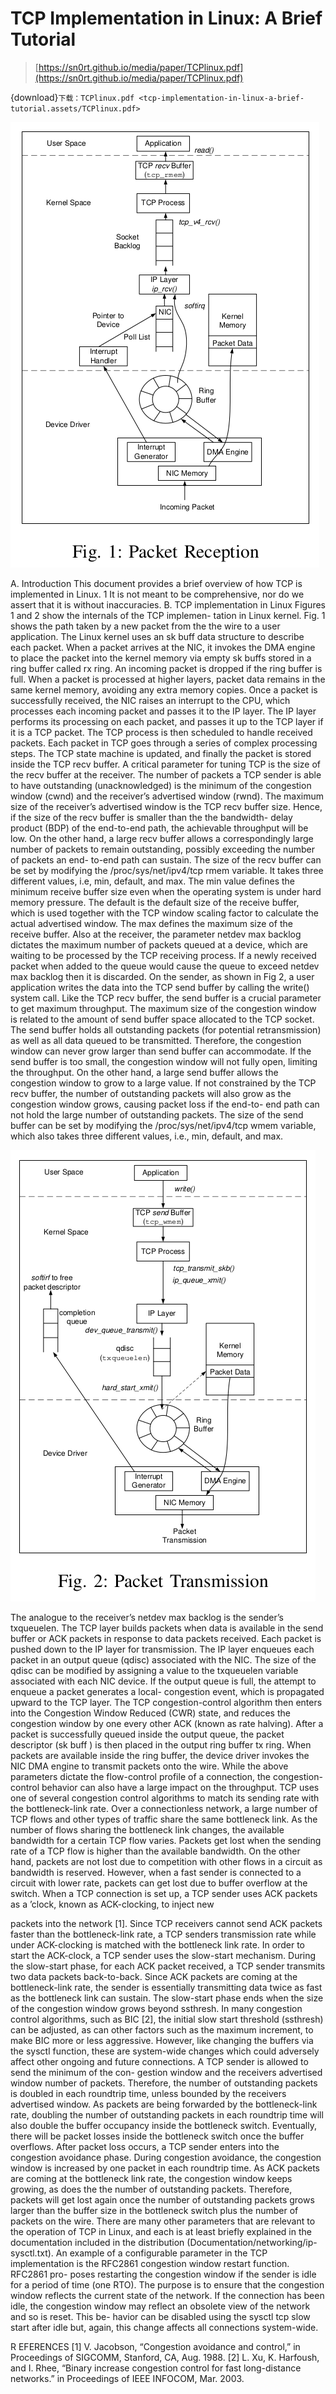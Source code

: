 # TCP Implementation in Linux: A Brief Tutorial

> [https://sn0rt.github.io/media/paper/TCPlinux.pdf](https://sn0rt.github.io/media/paper/TCPlinux.pdf)

{download}`下载：TCPlinux.pdf <tcp-implementation-in-linux-a-brief-tutorial.assets/TCPlinux.pdf>`



![image-20221110114303340](tcp-implementation-in-linux-a-brief-tutorial.assets/image-20221110114303340.png)



A. Introduction
This document provides a brief overview of how TCP is
implemented in Linux. 1 It is not meant to be comprehensive,
nor do we assert that it is without inaccuracies.
B. TCP implementation in Linux
Figures 1 and 2 show the internals of the TCP implemen-
tation in Linux kernel. Fig. 1 shows the path taken by a new
packet from the the wire to a user application. The Linux
kernel uses an sk buff data structure to describe each packet.
When a packet arrives at the NIC, it invokes the DMA engine
to place the packet into the kernel memory via empty sk buffs
stored in a ring buffer called rx ring. An incoming packet is
dropped if the ring buffer is full. When a packet is processed at
higher layers, packet data remains in the same kernel memory,
avoiding any extra memory copies.
Once a packet is successfully received, the NIC raises an
interrupt to the CPU, which processes each incoming packet
and passes it to the IP layer. The IP layer performs its
processing on each packet, and passes it up to the TCP layer
if it is a TCP packet. The TCP process is then scheduled to
handle received packets. Each packet in TCP goes through a
series of complex processing steps. The TCP state machine is
updated, and finally the packet is stored inside the TCP recv
buffer.
A critical parameter for tuning TCP is the size of the
recv buffer at the receiver. The number of packets a TCP
sender is able to have outstanding (unacknowledged) is the
minimum of the congestion window (cwnd) and the receiver’s
advertised window (rwnd). The maximum size of the receiver’s
advertised window is the TCP recv buffer size. Hence, if the
size of the recv buffer is smaller than the the bandwidth-
delay product (BDP) of the end-to-end path, the achievable
throughput will be low. On the other hand, a large recv buffer
allows a correspondingly large number of packets to remain
outstanding, possibly exceeding the number of packets an end-
to-end path can sustain. The size of the recv buffer can be
set by modifying the /proc/sys/net/ipv4/tcp rmem variable. It
takes three different values, i.e, min, default, and max. The min
value defines the minimum receive buffer size even when the
operating system is under hard memory pressure. The default
is the default size of the receive buffer, which is used together
with the TCP window scaling factor to calculate the actual
advertised window. The max defines the maximum size of the
receive buffer.
Also at the receiver, the parameter netdev max backlog
dictates the maximum number of packets queued at a device,
which are waiting to be processed by the TCP receiving
process. If a newly received packet when added to the queue
would cause the queue to exceed netdev max backlog then it
is discarded.
On the sender, as shown in Fig 2, a user application writes
the data into the TCP send buffer by calling the write() system
call. Like the TCP recv buffer, the send buffer is a crucial
parameter to get maximum throughput. The maximum size
of the congestion window is related to the amount of send
buffer space allocated to the TCP socket. The send buffer
holds all outstanding packets (for potential retransmission)
as well as all data queued to be transmitted. Therefore, the
congestion window can never grow larger than send buffer can
accommodate. If the send buffer is too small, the congestion
window will not fully open, limiting the throughput. On the
other hand, a large send buffer allows the congestion window
to grow to a large value. If not constrained by the TCP recv
buffer, the number of outstanding packets will also grow as the
congestion window grows, causing packet loss if the end-to-
end path can not hold the large number of outstanding packets.
The size of the send buffer can be set by modifying the
/proc/sys/net/ipv4/tcp wmem variable, which also takes three
different values, i.e., min, default, and max.

![image-20221110114422221](tcp-implementation-in-linux-a-brief-tutorial.assets/image-20221110114422221.png)

The analogue to the receiver’s netdev max backlog is the
sender’s txqueuelen. The TCP layer builds packets when data
is available in the send buffer or ACK packets in response to
data packets received. Each packet is pushed down to the IP
layer for transmission. The IP layer enqueues each packet in an
output queue (qdisc) associated with the NIC. The size of the
qdisc can be modified by assigning a value to the txqueuelen
variable associated with each NIC device. If the output queue
is full, the attempt to enqueue a packet generates a local-
congestion event, which is propagated upward to the TCP
layer. The TCP congestion-control algorithm then enters into
the Congestion Window Reduced (CWR) state, and reduces
the congestion window by one every other ACK (known as
rate halving). After a packet is successfully queued inside the
output queue, the packet descriptor (sk buff ) is then placed
in the output ring buffer tx ring. When packets are available
inside the ring buffer, the device driver invokes the NIC DMA
engine to transmit packets onto the wire.
While the above parameters dictate the flow-control profile
of a connection, the congestion-control behavior can also have
a large impact on the throughput. TCP uses one of several
congestion control algorithms to match its sending rate with
the bottleneck-link rate. Over a connectionless network, a large
number of TCP flows and other types of traffic share the same
bottleneck link. As the number of flows sharing the bottleneck
link changes, the available bandwidth for a certain TCP flow
varies. Packets get lost when the sending rate of a TCP flow
is higher than the available bandwidth. On the other hand,
packets are not lost due to competition with other flows in a
circuit as bandwidth is reserved. However, when a fast sender
is connected to a circuit with lower rate, packets can get lost
due to buffer overflow at the switch.
When a TCP connection is set up, a TCP sender uses ACK
packets as a ’clock, known as ACK-clocking, to inject new



packets into the network [1]. Since TCP receivers cannot
send ACK packets faster than the bottleneck-link rate, a
TCP senders transmission rate while under ACK-clocking is
matched with the bottleneck link rate. In order to start the
ACK-clock, a TCP sender uses the slow-start mechanism.
During the slow-start phase, for each ACK packet received,
a TCP sender transmits two data packets back-to-back. Since
ACK packets are coming at the bottleneck-link rate, the sender
is essentially transmitting data twice as fast as the bottleneck
link can sustain. The slow-start phase ends when the size
of the congestion window grows beyond ssthresh. In many
congestion control algorithms, such as BIC [2], the initial
slow start threshold (ssthresh) can be adjusted, as can other
factors such as the maximum increment, to make BIC more
or less aggressive. However, like changing the buffers via
the sysctl function, these are system-wide changes which
could adversely affect other ongoing and future connections.
A TCP sender is allowed to send the minimum of the con-
gestion window and the receivers advertised window number
of packets. Therefore, the number of outstanding packets
is doubled in each roundtrip time, unless bounded by the
receivers advertised window. As packets are being forwarded
by the bottleneck-link rate, doubling the number of outstanding
packets in each roundtrip time will also double the buffer
occupancy inside the bottleneck switch. Eventually, there will
be packet losses inside the bottleneck switch once the buffer
overflows.
After packet loss occurs, a TCP sender enters into the
congestion avoidance phase. During congestion avoidance,
the congestion window is increased by one packet in each
roundtrip time. As ACK packets are coming at the bottleneck
link rate, the congestion window keeps growing, as does the
the number of outstanding packets. Therefore, packets will get
lost again once the number of outstanding packets grows larger
than the buffer size in the bottleneck switch plus the number
of packets on the wire.
There are many other parameters that are relevant to the
operation of TCP in Linux, and each is at least briefly
explained in the documentation included in the distribution
(Documentation/networking/ip-sysctl.txt). An example of a
configurable parameter in the TCP implementation is the
RFC2861 congestion window restart function. RFC2861 pro-
poses restarting the congestion window if the sender is idle for
a period of time (one RTO). The purpose is to ensure that the
congestion window reflects the current state of the network.
If the connection has been idle, the congestion window may
reflect an obsolete view of the network and so is reset. This be-
havior can be disabled using the sysctl tcp slow start after idle
but, again, this change affects all connections system-wide.



R EFERENCES
[1] V. Jacobson, “Congestion avoidance and control,” in Proceedings of
SIGCOMM, Stanford, CA, Aug. 1988.
[2] L. Xu, K. Harfoush, and I. Rhee, “Binary increase congestion control for
fast long-distance networks.” in Proceedings of IEEE INFOCOM, Mar.
2003.











